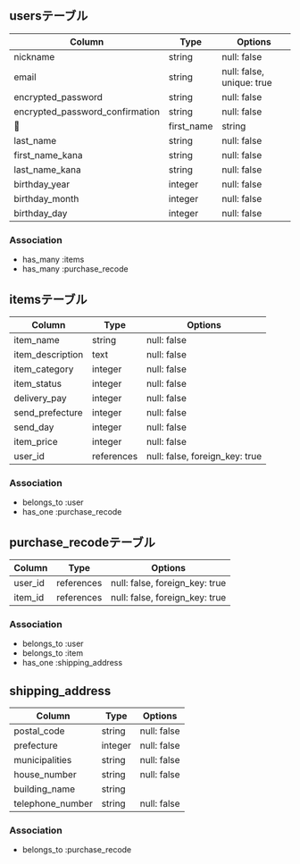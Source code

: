 ## usersテーブル

|Column                         |Type   |Options                  |
|-------------------------------|-------|-------------------------|
|nickname                       |string |null: false              |
|email                          |string |null: false, unique: true|
|encrypted_password             |string |null: false              |
|encrypted_password_confirmation|string |null: false              |
|first_name                     |string |null: false              |
|last_name                      |string |null: false              |
|first_name_kana                |string |null: false              |
|last_name_kana                 |string |null: false              |
|birthday_year                  |integer|null: false              |
|birthday_month                 |integer|null: false              |
|birthday_day                  |integer|null: false              |

### Association
- has_many  :items
- has_many  :purchase_recode

## itemsテーブル

|Column          |Type      |Options                       |
|----------------|----------|------------------------------|
|item_name       |string    |null: false                   |
|item_description|text      |null: false                   |
|item_category   |integer   |null: false                   |
|item_status     |integer   |null: false                   |
|delivery_pay    |integer   |null: false                   |
|send_prefecture |integer   |null: false                   |
|send_day        |integer   |null: false                   |
|item_price      |integer   |null: false                   |
|user_id         |references|null: false, foreign_key: true|

### Association
- belongs_to :user
- has_one   :purchase_recode

## purchase_recodeテーブル

|Column  |Type      |Options                       |
|--------|----------|------------------------------|
|user_id |references|null: false, foreign_key: true|
|item_id |references|null: false, foreign_key: true|

### Association
- belongs_to :user
- belongs_to :item
- has_one    :shipping_address

## shipping_address

|Column               |Type      |Options    |
|---------------------|----------|-----------|
|postal_code          |string    |null: false|
|prefecture           |integer   |null: false|
|municipalities       |string    |null: false|
|house_number         |string    |null: false|
|building_name        |string    |           |
|telephone_number     |string    |null: false|


### Association
- belongs_to :purchase_recode